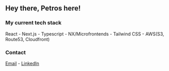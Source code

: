 ## Hey there, Petros here!

### My current tech stack

React - Next.js - Typescript - NX/Microfrontends - Tailwind CSS - AWS(S3, Route53, Cloudfront)

### Contact
 [Email](petros.chantz@gmail.com) -   [LinkedIn](https://www.linkedin.com/in/petroschantz/) 


